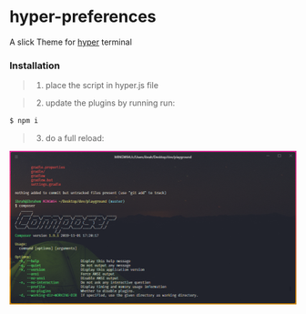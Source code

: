 # hyper-preferences

A slick Theme for [hyper](https://hyper.is/) terminal
### Installation

> 1. place the script in hyper.js file

> 2. update the plugins by running run:
```sh
$ npm i 
```
> 3. do a full reload:

![Screenshot](screenshot.png)


